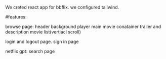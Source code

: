 We creted react app for bbflix.
we configured tailwind.


#features:

browse page:
 header 
background player 
main movie conatainer
trailer and description
movie list(vertiacl scroll)


login and logout page.
sign in page 

netflix gpt:
search page 
